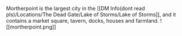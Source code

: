 Mortherpoint is the largest city in the [[DM Info(dont read pls)/Locations/The Dead Gate/Lake of Storms/Lake of Storms]], and it contains a market square, tavern, docks, houses and farmland.
![[mortherpoint.png]]